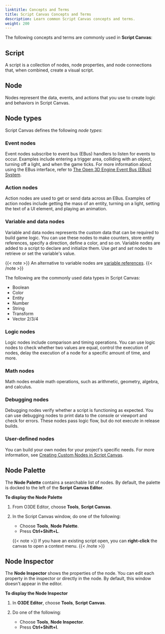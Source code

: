 ```yaml
---
linktitle: Concepts and Terms
title: Script Canvas Concepts and Terms
description: Learn common Script Canvas concepts and terms.
weight: 200
---
```


The following concepts and terms are commonly used in **Script Canvas**:

## Script

A script is a collection of nodes, node properties, and node connections that, when combined, create a visual script.

## Node

Nodes represent the data, events, and actions that you use to create logic and behaviors in Script Canvas.

## Node types

Script Canvas defines the following _node types_:

### Event nodes

Event nodes subscribe to event bus (EBus) handlers to listen for events to occur. Examples include entering a trigger area, colliding with an object, turning off a light, and when the game ticks. For more information about using the EBus interface, refer to [The Open 3D Engine Event Bus (EBus) System](/docs/user-guide/programming/messaging/ebus/).

### Action nodes

Action nodes are used to get or send data across an EBus. Examples of action nodes include getting the mass of an entity, turning on a light, setting the text of a UI element, and playing an animation.

### Variable and data nodes

Variable and data nodes represents the custom data that can be required to build game logic. You can use these nodes to make counters, store entity references, specify a direction, define a color, and so on. Variable nodes are added to a script to declare and initialize them. Use _get_ and _set_ nodes to retrieve or set the variable's value.

{{< note >}}
An alternative to variable nodes are [variable references](/docs/user-guide/scripting/script-canvas/editor-reference/variables/variable-references).
{{< /note >}}

The following are the commonly used data types in Script Canvas:

+ Boolean
+ Color
+ Entity
+ Number
+ String
+ Transform
+ Vector 2/3/4

### Logic nodes

Logic nodes include comparison and timing operations. You can use logic nodes to check whether two values are equal, control the execution of nodes, delay the execution of a node for a specific amount of time, and more.

### Math nodes

Math nodes enable math operations, such as arithmetic, geometry, algebra, and calculus.

### Debugging nodes

Debugging nodes verify whether a script is functioning as expected. You can use debugging nodes to print data to the console or viewport and check for errors. These nodes pass logic flow, but do not execute in release builds.

### User-defined nodes

You can build your own nodes for your project's specific needs. For more information, see [Creating Custom Nodes in Script Canvas](/docs/user-guide/scripting/script-canvas/programmer-guide/custom-nodes/).

## Node Palette

The **Node Palette** contains a searchable list of nodes. By default, the palette is docked to the left of the **Script Canvas Editor**.

**To display the Node Palette**

1. From O3DE Editor, choose **Tools**, **Script Canvas**.

1. In the Script Canvas window, do one of the following:
   + Choose **Tools**, **Node Palette**.
   + Press **Ctrl+Shift+L**.

   {{< note >}}
If you have an existing script open, you can **right-click** the canvas to open a context menu.
   {{< /note >}}

## Node Inspector

The **Node Inspector** shows the properties of the node. You can edit each property in the inspector or directly in the node. By default, this window doesn't appear in the editor.

**To display the Node Inspector**

1. In **O3DE Editor**, choose **Tools**, **Script Canvas**.

1. Do one of the following:
   + Choose **Tools**, **Node Inspector**.
   + Press **Ctrl+Shift+I**.
